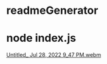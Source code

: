 # readmeGenerator

# node index.js
[Untitled_ Jul 28, 2022 9_47 PM.webm](https://user-images.githubusercontent.com/105750913/181667381-4c522cca-1705-4d34-b588-d07f83ccfc53.webm)
